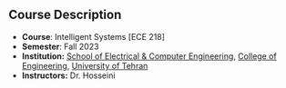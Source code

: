 ## Course Description
- **Course**: Intelligent Systems [ECE 218]
- **Semester**: Fall 2023
- **Institution:** [School of Electrical & Computer Engineering](https://ece.ut.ac.ir/en/), [College of Engineering](https://eng.ut.ac.ir/en), [University of Tehran](https://ut.ac.ir/en)
- **Instructors:** Dr. Hosseini